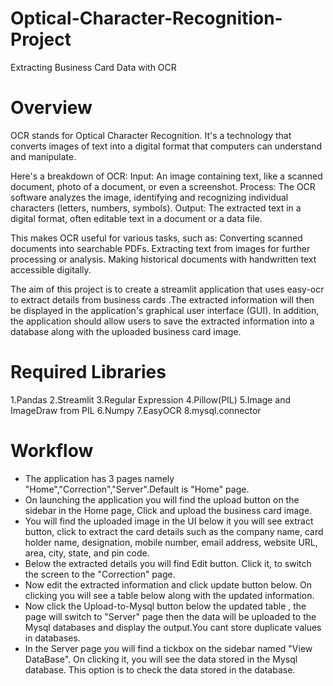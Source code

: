 # Optical-Character-Recognition-Project
Extracting Business Card Data with OCR
# Overview
  OCR stands for Optical Character Recognition. It's a technology that converts images of text into a digital format that computers can understand and manipulate.

Here's a breakdown of OCR:
Input: An image containing text, like a scanned document, photo of a document, or even a screenshot.
Process: The OCR software analyzes the image, identifying and recognizing individual characters (letters, numbers, symbols).
Output: The extracted text in a digital format, often editable text in a document or a data file.

This makes OCR useful for various tasks, such as:
Converting scanned documents into searchable PDFs.
Extracting text from images for further processing or analysis.
Making historical documents with handwritten text accessible digitally.

  The aim of this project is to create a streamlit application that uses easy-ocr to extract details from business cards .The extracted information will then be 
displayed in the application's graphical user interface (GUI). In addition, the application should allow users to save the extracted information into a database 
along with the uploaded business card image.

# Required Libraries 
1.Pandas  2.Streamlit  3.Regular Expression  4.Pillow(PIL)  5.Image and ImageDraw from PIL  6.Numpy  7.EasyOCR  8.mysql.connector

# Workflow
* The application has 3 pages namely "Home","Correction","Server".Default is "Home" page.
* On launching the application you will find the upload button on the sidebar in the Home page, Click and upload the business card image.
* You will find the uploaded image in the UI below it you will see extract button, click to extract the card details such as the company name, card holder
  name, designation, mobile number, email address, website URL, area, city, state, and pin code.
* Below the extracted details you will find Edit button. Click it, to switch the screen to the "Correction" page.
* Now edit the extracted information and click update button below. On clicking you will see a table below along with the updated information.
* Now click the Upload-to-Mysql button below the updated table , the page will switch to "Server" page then the data will be uploaded to the Mysql databases and display the output.You 
  cant store duplicate values in databases.
* In the Server page you will find a tickbox on the sidebar named "View DataBase". On clicking it, you will see the data stored in the Mysql database. This option is to check the data 
  stored in the database.
 
